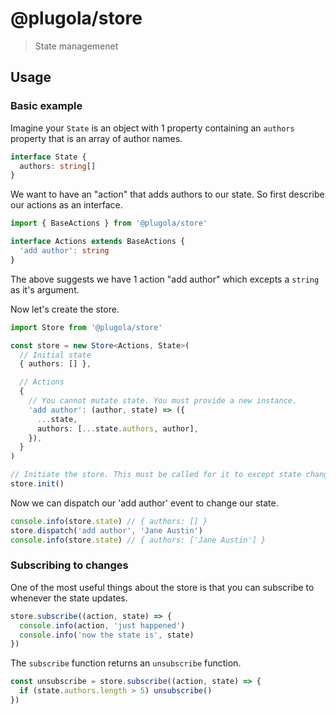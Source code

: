 # @plugola/store

> State managemenet

## Usage

### Basic example

Imagine your `State` is an object with 1 property containing an `authors` property that is an array of author names.

```typescript
interface State {
  authors: string[]
}
```

We want to have an "action" that adds authors to our state. So first describe our actions as an interface.

```typescript
import { BaseActions } from '@plugola/store'

interface Actions extends BaseActions {
  'add author': string
}
```

The above suggests we have 1 action "add author" which excepts a `string` as it's argument.

Now let's create the store.

```typescript
import Store from '@plugola/store'

const store = new Store<Actions, State>(
  // Initial state
  { authors: [] },

  // Actions
  {
    // You cannot mutate state. You must provide a new instance.
    'add author': (author, state) => ({
      ...state,
      authors: [...state.authors, author],
    }),
  }
)

// Initiate the store. This must be called for it to except state changes.
store.init()
```

Now we can dispatch our 'add author' event to change our state.

```typescript
console.info(store.state) // { authors: [] }
store.dispatch('add author', 'Jane Austin')
console.info(store.state) // { authors: ['Jane Austin'] }
```

### Subscribing to changes

One of the most useful things about the store is that you can subscribe to whenever the state updates.

```typescript
store.subscribe((action, state) => {
  console.info(action, 'just happened')
  console.info('now the state is', state)
})
```

The `subscribe` function returns an `unsubscribe` function.

```typescript
const unsubscribe = store.subscribe((action, state) => {
  if (state.authors.length > 5) unsubscribe()
})
```
